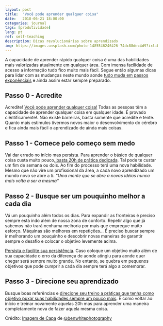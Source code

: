 ```yaml
---
layout: post
title:  "Você pode aprender qualquer coisa"
date:   2018-06-21 18:00:00
categories: journal
tags: [produtividade]
lang: pt
ref: self-teaching
description: Dicas revolucionárias sobre aprendizado
img: https://images.unsplash.com/photo-1485546246426-74dc88dec4d9?ixlib=rb-0.3.5&s=b603f124f479ef5a275d119dc12b3eda&auto=format&fit=crop&w=1050&q=80
---
```


A capacidade de aprender rápido qualquer coisa é uma das habilidades mais valorizadas atualmente em qualquer área.
Com imensa facilidade de acesso a informação tudo fico muito mais fácil. Segue então algumas dicas para lidar com as mudanças neste mundo aonde [tudo muda em passos exponênciais][5] e ainda assim estar sempre preparado.

## Passo 0 - Acredite

Acredite! [Você pode aprender qualquer coisa!][1] Todas as pessoas têm a capacidade de aprender qualquer coisa em qualquer idade. É provado ciêntificamente!. Não existe barreiras, basta somente que acredite e tente. Quanto mais estimulos tivermos novos maior o desenvolvimento do cérebro e fica ainda mais fácil o aprendizado de ainda mais coisas.

## Passo 1 - Comece pelo começo sem medo

Vai dar errado no início mas persista. Para aprender o básico de qualquer coisa custa muito pouco,[ basta 20h de prática dedicada][2]. Tal pode te custar um fim de semana ou dois. Ao fim do processo terá uma nova habilidade. Mesmo que não vire um profissional da área, a cada novo aprendizado um mundo novo se abre a ti. _"Uma mente que se abre a novas idéias nunca mais volta a ser a mesma"_

## Passo 2 - Busque ser um pouquinho melhor a cada dia

Vá um pouquinho além todos os dias. Para expandir as fronteiras é preciso sempre está indo além de nossa zona de conforto. Repetir algo que já sabemos não trará nenhuma melhoria por mais que empregue muito esforço. Máquinas são melhores em repetições... É preciso buscar sempre ir melhorando um pouquinho e descobrir novas maneiras de garantir sempre o desafio e colocar o objetivo levemente acima.

[Persista e facilite sua persistência][3]. Caso coloque um objetivo muito além de sua capacidade o erro da diferença de aonde atingiu para aonde quer chegar será sempre muito grande. No entanto, se quebra em pequenos objetivos que pode cumprir a cada dia sempre terá algo a comemorar.

## Passo 3 - Direcione seu aprendizado

Busque boas referências e [direcione seu treino a práticas que tenha como objetivo puxar suas habilidades sempre um pouco mais][3]. É como voltar ao início e treinar novamente aquelas 20h mas para aprender uma maneira completamente nova de fazer aquela mesma coisa.

 [1]: https://pt.khanacademy.org/resources/parents-mentors-1/helping-your-child/v/you-can-learn-anything
 [2]: https://www.youtube.com/watch?v=NM7AJj3vrA8
 [3]: https://www.youtube.com/watch?v=NwcXvgJXMkg
 [4]: https://www.youtube.com/watch?v=KI3WJXNhCJ8
 [5]: https://pt.wikipedia.org/wiki/Lei_de_Moore

Crédito:
[Imagem de Capa](https://unsplash.com/photos/qDY9ahp0Mto) de [@benwhitephotography](https://unsplash.com/@benwhitephotography)
